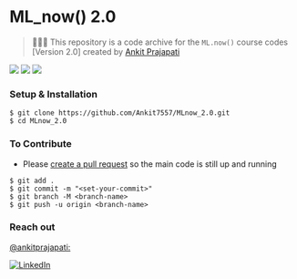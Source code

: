 # ML_now() 2.0


> 👩🏻‍💻  This repository is a code archive for the `ML.now()` course codes [Version 2.0] created by [Ankit Prajapati](https://github.com/Ankit7557)


![](https://img.shields.io/badge/TensorFlow-v2.4.0-informational?style=flat&logo=data:image/svg%2bxml;base64,<BASE64_DATA>)
![](https://img.shields.io/badge/Python-v3.9-informational?style=flat&logo=<LOGO_NAME>&logoColor=white&color=2bbc8a)
![](https://img.shields.io/badge/Shell-Zsh-informational?style=flat&logo=<LOGO_NAME>&logoColor=white&color=5a4fcf)




### Setup & Installation

```
$ git clone https://github.com/Ankit7557/MLnow_2.0.git
$ cd MLnow_2.0
```

### To Contribute

- Please [create a pull request](https://github.com/Ankit7557/MLnow_2.0/pulls) so the main code is still up and running

```
$ git add .
$ git commit -m "<set-your-commit>"
$ git branch -M <branch-name>
$ git push -u origin <branch-name>
```
### Reach out

[@ankitprajapati:](https://github.com/Ankit7557)

[![LinkedIn][2.2]][2]


[2.2]: https://user-images.githubusercontent.com/26264600/88994287-99226500-d31a-11ea-9a80-a91afd654777.png


[2]: https://www.linkedin.com/in/ankit-prajapati-899a66184/
